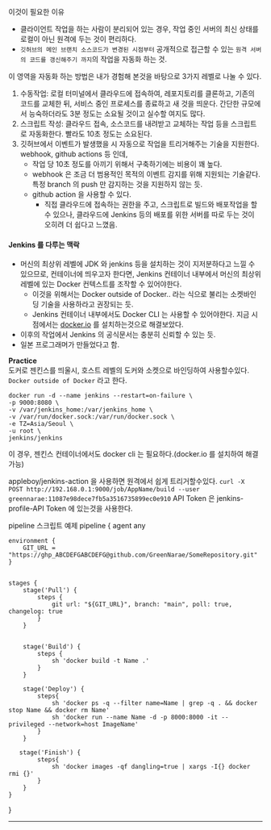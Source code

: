 이것이 필요한 이유
  - 클라이언트 작업을 하는 사람이 분리되어 있는 경우, 작업 중인 서버의 최신 상태를 로컬이 아닌 원격에 두는 것이 편리하다.
  - `깃허브의 메인 브랜치 소스코드가 변경된 시점부터` 공개적으로 접근할 수 있는 `원격 서버의 코드를 갱신해주기 까지`의 작업을 자동화 하는 것.  
  
이 영역을 자동화 하는 방법은 내가 경험해 본것을 바탕으로 3가지 레벨로 나눌 수 있다.
  1. 수동작업:  로컬 터미널에서 클라우드에 접속하여, 레포지토리를 클론하고, 기존의 코드를 교체한 뒤, 서비스 중인 프로세스를 종료하고 새 것을 띄운다. 간단한 규모에서 능숙하더라도 3분 정도는 소요될 것이고 실수할 여지도 많다.
  2. 스크립트 작성: 클라우드 접속, 소스코드를 내려받고 교체하는 작업 등을 스크립트로 자동화한다. 빨라도 10초 정도는 소요된다.
  3. 깃허브에서 이벤트가 발생했을 시 자동으로 작업을 트리거해주는 기술을 지원한다. webhook, github actions 등 인데, 
      - 작업 당 10초 정도를 아끼기 위해서 구축하기에는 비용이 꽤 높다.
      - webhook 은 조금 더 범용적인 목적의 이벤트 감지를 위해 지원되는 기술같다. 특정 branch 의 push 만 감지하는 것을 지원하지 않는  듯.
      - github action 을 사용할 수 있다.
          - 직접 클라우드에 접속하는 권한을 주고, 스크립트로 빌드와 배포작업을 할 수 있으나, 클라우드에 Jenkins 등의 배포를 위한 서버를 따로 두는 것이 오히려 더 쉽다고 느꼈음.  

#### Jenkins 를 다루는 맥락
  - 머신의 최상위 레벨에 JDK 와 jenkins 등을 설치하는 것이 지저분하다고 느낄 수 있으므로, 컨테이너에 띄우고자 한다면, Jenkins 컨테이너 내부에서 머신의 최상위 레벨에 있는 Docker 컨텍스트를 조작할 수 있어야한다.
    - 이것을 위해서는 Docker outside of Docker.. 라는 식으로 불리는 소켓바인딩 기술을 사용하라고 권장되는 듯.
    - Jenkins 컨테이너 내부에서도 Docker CLI 는 사용할 수 있어야한다. 지금 시점에서는 [docker.io](http://docker.io) 를 설치하는것으로 해결보았다.
  - 이후의 작업에서 Jenkins 의 공식문서는 충분히 신뢰할 수 있는 듯.
  - 일본 프로그래머가 만들었다고 함.  
  
**Practice**  
도커로 젠킨스를 띄울시, 호스트 레벨의 도커와 소켓으로 바인딩하여 사용할수있다. `Docker outside of Docker` 라고 한다.
```
docker run -d --name jenkins --restart=on-failure \
-p 9000:8080 \
-v /var/jenkins_home:/var/jenkins_home \
-v /var/run/docker.sock:/var/run/docker.sock \
-e TZ=Asia/Seoul \
-u root \
jenkins/jenkins
```

이 경우, 젠킨스 컨테이너에서도 docker cli 는 필요하다.(docker.io 를 설치하여 해결가능)

appleboy/jenkins-action 을 사용하면 원격에서 쉽게 트리거할수있다.
`curl -X POST http://192.168.0.1:9000/job/AppName/build --user greennarae:11087e98dece7fb5a3516735899ec0e910`
API Token 은 jenkins-profile-API Token 에 있는것을 사용한다.


pipeline 스크립트 예제
pipeline {
	agent any
	
	environment {
		GIT_URL = "https://ghp_ABCDEFGABCDEFG@github.com/GreenNarae/SomeRepository.git"
	}


	stages {
		stage('Pull') {
			steps {
				git url: "${GIT_URL}", branch: "main", poll: true, changelog: true
			}
		}
		
		
		stage('Build') {
			steps {
				sh 'docker build -t Name .'
			}
		}
		
		stage('Deploy') {
			steps{
				sh 'docker ps -q --filter name=Name | grep -q . && docker stop Name && docker rm Name'
				sh 'docker run --name Name -d -p 8000:8000 -it --privileged --network=host ImageName'
			}
		}

	   stage('Finish') {
			steps{
				sh 'docker images -qf dangling=true | xargs -I{} docker rmi {}'
			}
		}
	}
}

---  







